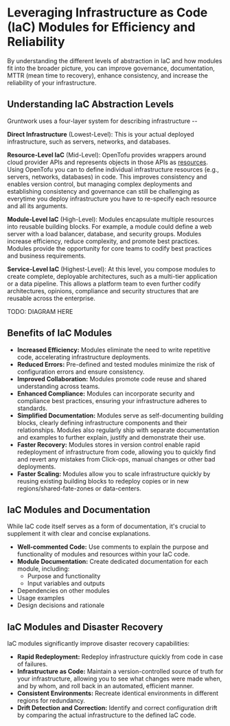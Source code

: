 # Leveraging Infrastructure as Code (IaC) Modules for Efficiency and Reliability
By understanding the different levels of abstraction in IaC and how modules fit into the broader picture, you can improve governance, documentation, MTTR (mean time to recovery), enhance consistency, and increase the reliability of your infrastructure.

## Understanding IaC Abstraction Levels
Gruntwork uses a four-layer system for describing infrastructure --

**Direct Infrastructure** (Lowest-Level): This is your actual deployed infrastructure, such as servers, networks, and databases.

**Resource-Level IaC** (Mid-Level): OpenTofu provides wrappers around cloud provider APIs and represents objects in those APIs as [resources](https://opentofu.org/docs/language/resources/).  Using OpenTofu you can to define individual infrastructure resources (e.g., servers, networks, databases) in code. This improves consistency and enables version control, but managing complex deployments and establishing consistency and governance can still be challenging as everytime you deploy infrastructure you have to re-specify each resource and all its arguments.

**Module-Level IaC** (High-Level): Modules encapsulate multiple resources into reusable building blocks. For example, a module could define a web server with a load balancer, database, and security groups. Modules increase efficiency, reduce complexity, and promote best practices. Modules provide the opportunity for core teams to codify best practices and business requirements.

**Service-Level IaC** (Highest-Level):  At this level, you compose modules to create complete, deployable architectures, such as a multi-tier application or a data pipeline. This allows a platform team to even further codify architectures, opinions, compliance and security structures that are reusable across the enterprise.


TODO: DIAGRAM HERE

## Benefits of IaC Modules
* **Increased Efficiency:** Modules eliminate the need to write repetitive code, accelerating infrastructure deployments.
* **Reduced Errors:** Pre-defined and tested modules minimize the risk of configuration errors and ensure consistency.
* **Improved Collaboration:** Modules promote code reuse and shared understanding across teams.
* **Enhanced Compliance:** Modules can incorporate security and compliance best practices, ensuring your infrastructure adheres to standards.
* **Simplified Documentation:** Modules serve as self-documenting building blocks, clearly defining infrastructure components and their relationships. Modules also regularly ship with separate documentation and examples to further explain, justify and demonstrate their use.
* **Faster Recovery:** Modules stores in version control enable rapid redeployment of infrastructure from code, allowing you to quickly find and revert any mistakes from Click-ops, manual changes or other bad deployments.
* **Faster Scaling:** Modules allow you to scale infrastructure quickly by reusing existing building blocks to redeploy copies or in new regions/shared-fate-zones or data-centers.

## IaC Modules and Documentation
While IaC code itself serves as a form of documentation, it's crucial to supplement it with clear and concise explanations.

* **Well-commented Code:** Use comments to explain the purpose and functionality of modules and resources within your IaC code.
* **Module Documentation:** Create dedicated documentation for each module, including:
  * Purpose and functionality
  * Input variables and outputs
* Dependencies on other modules
* Usage examples
* Design decisions and rationale

## IaC Modules and Disaster Recovery
IaC modules significantly improve disaster recovery capabilities:

* **Rapid Redeployment:** Redeploy infrastructure quickly from code in case of failures.
* **Infrastructure as Code:** Maintain a version-controlled source of truth for your infrastructure, allowing you to see what changes were made when, and by whom, and roll back in an automated, efficient manner.
* **Consistent Environments:** Recreate identical environments in different regions for redundancy.
* **Drift Detection and Correction:** Identify and correct configuration drift by comparing the actual infrastructure to the defined IaC code.
